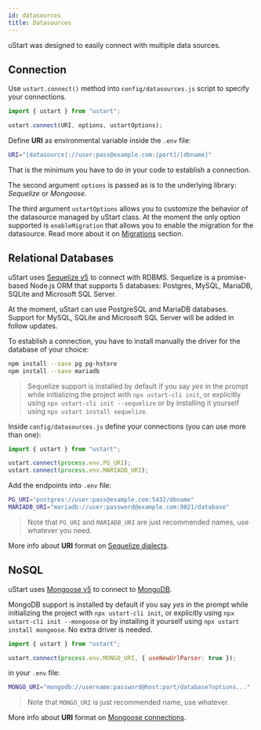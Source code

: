 ```yaml
---
id: datasources
title: Datasources
---
```


uStart was designed to easily connect with multiple data sources.

## Connection

Use `ustart.connect()` method into `config/datasources.js` script to specify your connections.

```js
import { ustart } from "ustart";

ustart.connect(URI, options, ustartOptions);
```

Define **URI** as environmental variable inside the `.env` file:

```bash
URI="[datasource]://user:pass@example.com:[port]/[dbname]"
```

That is the minimum you have to do in your code to establish a connection.

The second argument `options` is passed as is to the underlying library: *Sequelize* or *Mongoose*.

The third argument `ustartOptions` allows you to customize the behavior of the datasource managed by uStart class. At the moment the only option supported is `enableMigration` that allows you to enable the migration for the datasource. Read more about it on [Migrations](migrations.md) section.

## Relational Databases

uStart uses [Sequelize v5](http://docs.sequelizejs.com/) to connect with RDBMS. Sequelize is a promise-based Node.js ORM that supports 5 databases: Postgres, MySQL, MariaDB, SQLite and Microsoft SQL Server.

At the moment, uStart can use PostgreSQL and MariaDB databases. Support for MySQL, SQLite and Microsoft SQL Server will be added in follow updates.

To establish a connection, you have to install manually the driver for the database of your choice:

```bash
npm install --save pg pg-hstore
npm install --save mariadb
```

> Sequelize support is installed by default if you say *yes* in the prompt while initializing the project with `npx ustart-cli init`, or explicitly using `npx ustart-cli init --sequelize` or by installing it yourself using `npx ustart install sequelize`.

Inside `config/datasources.js` define your connections (you can use more than one):

```js
import { ustart } from "ustart";

ustart.connect(process.env.PG_URI);
ustart.connect(process.env.MARIADB_URI);
```

Add the endpoints into `.env` file:

```bash
PG_URI="postgres://user:pass@example.com:5432/dbname"
MARIADB_URI="mariadb://user:password@example.com:9821/database"
```
> Note that `PG_URI` and  `MARIADB_URI` are just recommended names, use whatever you need.

More info about **URI** format on [Sequelize dialects](http://docs.sequelizejs.com/manual/usage.html#dialects).

## NoSQL

uStart uses [Mongoose v5](https://mongoosejs.com) to connect to [MongoDB](https://www.mongodb.com/).

MongoDB support is installed by default if you say *yes* in the prompt while initializing the project with `npx ustart-cli init`, or explicitly using `npx ustart-cli init --mongoose` or by installing it yourself using `npx ustart install mongoose`. No extra driver is needed.

```js
import { ustart } from "ustart";

ustart.connect(process.env.MONGO_URI, { useNewUrlParser: true });
```

in your `.env` file:

```bash
MONGO_URI="mongodb://username:password@host:port/database?options..."
```

> Note that `MONGO_URI` is just recommended name, use whatever.

More info about **URI** format on [Mongoose connections](https://mongoosejs.com/docs/connections.html).
